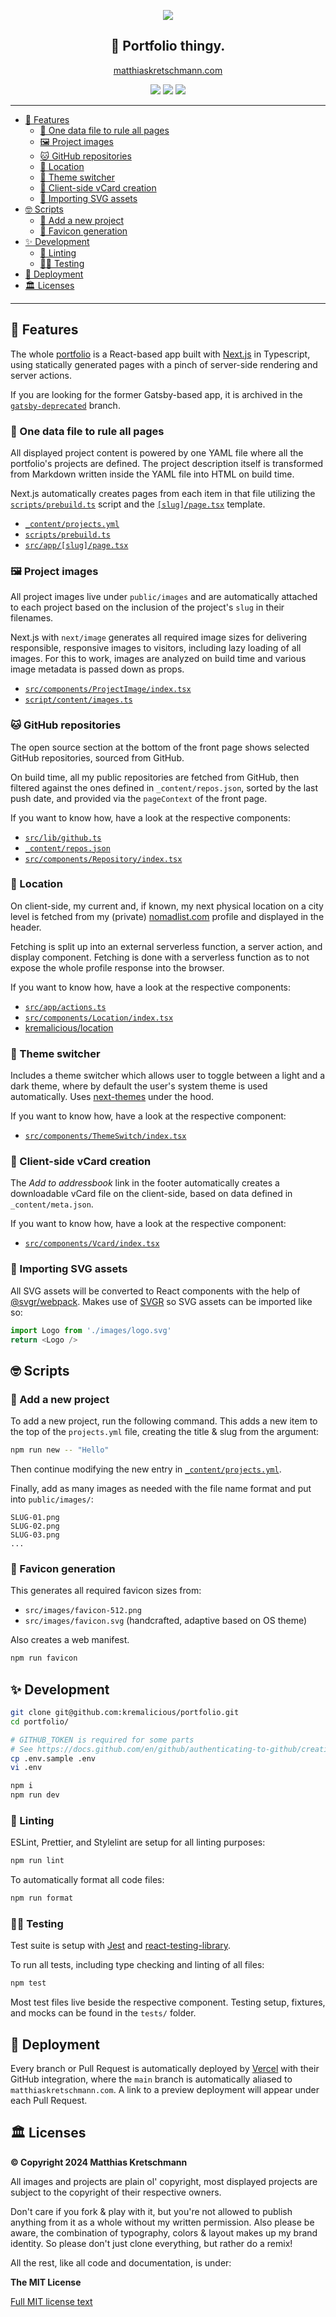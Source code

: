 <p align="center">
  <a href="https://matthiaskretschmann.com"><img src="public/github-header.png" /></a>
 </p>
<h2 align="center">
  👔 Portfolio thingy.
</h2>
<p align="center">
  <a href="https://matthiaskretschmann.com">matthiaskretschmann.com</a>
</p>
<p align="center">
  <a href="https://github.com/kremalicious/portfolio/actions"><img src="https://github.com/kremalicious/portfolio/workflows/CI%2FCD%20Pipeline/badge.svg" /></a>
  <a href="https://codeclimate.com/github/kremalicious/portfolio/maintainability"><img src="https://api.codeclimate.com/v1/badges/8f561ec93e0f8c6b15d9/maintainability" /></a>
  <a href="https://codeclimate.com/github/kremalicious/portfolio/test_coverage"><img src="https://api.codeclimate.com/v1/badges/8f561ec93e0f8c6b15d9/test_coverage" /></a>
</p>

---

- [🎉 Features](#-features)
  - [💍 One data file to rule all pages](#-one-data-file-to-rule-all-pages)
  - [🖼 Project images](#-project-images)
  - [🐱 GitHub repositories](#-github-repositories)
  - [📍 Location](#-location)
  - [💅 Theme switcher](#-theme-switcher)
  - [📇 Client-side vCard creation](#-client-side-vcard-creation)
  - [💎 Importing SVG assets](#-importing-svg-assets)
- [🤓 Scripts](#-scripts)
  - [🎈 Add a new project](#-add-a-new-project)
  - [🌄 Favicon generation](#-favicon-generation)
- [✨ Development](#-development)
  - [🔮 Linting](#-linting)
  - [👩‍🔬 Testing](#-testing)
- [🚚 Deployment](#-deployment)
- [🏛 Licenses](#-licenses)

---

## 🎉 Features

The whole [portfolio](https://matthiaskretschmann.com) is a React-based app built with [Next.js](https://nextjs.org) in Typescript, using statically generated pages with a pinch of server-side rendering and server actions.

If you are looking for the former Gatsby-based app, it is archived in the [`gatsby-deprecated`](https://github.com/kremalicious/portfolio/tree/gatsby-deprecated) branch.

### 💍 One data file to rule all pages

All displayed project content is powered by one YAML file where all the portfolio's projects are defined. The project description itself is transformed from Markdown written inside the YAML file into HTML on build time.

Next.js automatically creates pages from each item in that file utilizing the [`scripts/prebuild.ts`](scripts/prebuild.ts) script and the [`[slug]/page.tsx`](src/app/[slug]/page.tsx) template.

- [`_content/projects.yml`](_content/projects.yml)
- [`scripts/prebuild.ts`](scripts/prebuild.ts)
- [`src/app/[slug]/page.tsx`](src/app/[slug]/page.tsx)

### 🖼 Project images

All project images live under `public/images` and are automatically attached to each project based on the inclusion of the project's `slug` in their filenames.

Next.js with `next/image` generates all required image sizes for delivering responsible, responsive images to visitors, including lazy loading of all images. For this to work, images are analyzed on build time and various image metadata is passed down as props.

- [`src/components/ProjectImage/index.tsx`](src/components/ProjectImage/index.tsx)
- [`script/content/images.ts`](script/content/images.ts)

### 🐱 GitHub repositories

The open source section at the bottom of the front page shows selected GitHub repositories, sourced from GitHub.

On build time, all my public repositories are fetched from GitHub, then filtered against the ones defined in `_content/repos.json`, sorted by the last push date, and provided via the `pageContext` of the front page.

If you want to know how, have a look at the respective components:

- [`src/lib/github.ts`](src/lib/github.ts)
- [`_content/repos.json`](_content/repos.json)
- [`src/components/Repository/index.tsx`](src/components/Repository/index.tsx)

### 📍 Location

On client-side, my current and, if known, my next physical location on a city level is fetched from my (private) [nomadlist.com](https://nomadlist.com) profile and displayed in the header.

Fetching is split up into an external serverless function, a server action, and display component. Fetching is done with a serverless function as to not expose the whole profile response into the browser.

If you want to know how, have a look at the respective components:

- [`src/app/actions.ts`](src/app/actions.ts)
- [`src/components/Location/index.tsx`](src/components/Location/index.tsx)
- [kremalicious/location](https://github.com/kremalicious/location)

### 💅 Theme switcher

Includes a theme switcher which allows user to toggle between a light and a dark theme, where by default the user's system theme is used automatically. Uses [next-themes](https://github.com/pacocoursey/next-themes) under the hood.

If you want to know how, have a look at the respective component:

- [`src/components/ThemeSwitch/index.tsx`](src/components/ThemeSwitch/index.tsx)

### 📇 Client-side vCard creation

The _Add to addressbook_ link in the footer automatically creates a downloadable vCard file on the client-side, based on data defined in `_content/meta.json`.

If you want to know how, have a look at the respective component:

- [`src/components/Vcard/index.tsx`](src/components/Vcard/index.tsx)

### 💎 Importing SVG assets

All SVG assets will be converted to React components with the help of [@svgr/webpack](https://react-svgr.com). Makes use of [SVGR](https://github.com/smooth-code/svgr) so SVG assets can be imported like so:

```js
import Logo from './images/logo.svg'
return <Logo />
```

## 🤓 Scripts

### 🎈 Add a new project

To add a new project, run the following command. This adds a new item to the top of the `projects.yml` file, creating the title & slug from the argument:

```bash
npm run new -- "Hello"
```

Then continue modifying the new entry in [`_content/projects.yml`](_content/projects.yml).

Finally, add as many images as needed with the file name format and put into `public/images/`:

```text
SLUG-01.png
SLUG-02.png
SLUG-03.png
...
```

### 🌄 Favicon generation

This generates all required favicon sizes from:

- `src/images/favicon-512.png`
- `src/images/favicon.svg` (handcrafted, adaptive based on OS theme)

Also creates a web manifest.

```bash
npm run favicon
```

## ✨ Development

```bash
git clone git@github.com:kremalicious/portfolio.git
cd portfolio/

# GITHUB_TOKEN is required for some parts
# See https://docs.github.com/en/github/authenticating-to-github/creating-a-personal-access-token
cp .env.sample .env
vi .env

npm i
npm run dev
```

### 🔮 Linting

ESLint, Prettier, and Stylelint are setup for all linting purposes:

```bash
npm run lint
```

To automatically format all code files:

```bash
npm run format
```

### 👩‍🔬 Testing

Test suite is setup with [Jest](https://jestjs.io) and [react-testing-library](https://github.com/kentcdodds/react-testing-library).

To run all tests, including type checking and linting of all files:

```bash
npm test
```

Most test files live beside the respective component. Testing setup, fixtures, and mocks can be found in the `tests/` folder.

## 🚚 Deployment

Every branch or Pull Request is automatically deployed by [Vercel](https://vercel.com) with their GitHub integration, where the `main` branch is automatically aliased to `matthiaskretschmann.com`. A link to a preview deployment will appear under each Pull Request.

## 🏛 Licenses

**© Copyright 2024 Matthias Kretschmann**

All images and projects are plain ol' copyright, most displayed projects are subject to the copyright of their respective owners.

Don't care if you fork & play with it, but you're not allowed to publish anything from it as a whole without my written permission. Also please be aware, the combination of typography, colors & layout makes up my brand identity. So please don't just clone everything, but rather do a remix!

All the rest, like all code and documentation, is under:

**The MIT License**

[Full MIT license text](LICENSE)
